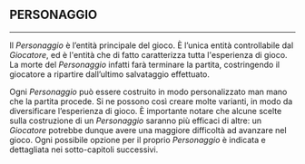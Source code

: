 ## PERSONAGGIO

---

Il _Personaggio_ è l’entità principale del gioco. È l’unica entità controllabile dal _Giocatore_, ed è l'entità che di fatto caratterizza tutta l'esperienza di gioco. La morte del _Personaggio_ infatti farà terminare la partita, costringendo il giocatore a ripartire dall’ultimo salvataggio effettuato.

Ogni _Personaggio_ può essere costruito in modo personalizzato man mano che la partita procede. Si ne possono così creare molte varianti, in modo da diversificare l’esperienza di gioco. È importante notare che alcune scelte sulla costruzione di un _Personaggio_ saranno più efficaci di altre: un _Giocatore_ potrebbe dunque avere una maggiore difficoltà ad avanzare nel gioco. Ogni possibile opzione per il proprio _Personaggio_ è indicata e dettagliata nei sotto-capitoli successivi.





